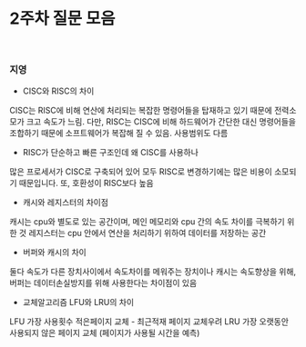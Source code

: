 # 2주차 질문 모음

<br>

### 지영

- CISC와 RISC의 차이

CISC는 RISC에 비해 연산에 처리되는 복잡한 명령어들을 탑재하고 있기 때문에 전력소모가 크고 속도가 느림. 다만, RISC는 CISC에 비해 하드웨어가 간단한 대신 명령어들을 조합하기 때문에 소프트웨어가 복잡해 질 수 있음. 사용범위도 다름

- RISC가 단순하고 빠른 구조인데 왜 CISC를 사용하나

많은 프로세서가 CISC로 구축되어 있어 모두 RISC로 변경하기에는 많은 비용이 소모되기 때문입니다. 또, 호환성이 RISC보다 높음

- 캐시와 레지스터의 차이점

캐시는 cpu와 별도로 있는 공간이며, 메인 메모리와 cpu 간의 속도 차이를 극복하기 위한 것
레지스터는 cpu 안에서 연산을 처리하기 위하여 데이터를 저장하는 공간

- 버퍼와 캐시의 차이

둘다 속도가 다른 장치사이에서 속도차이를 메워주는 장치이나
캐시는 속도향상을 위해, 버퍼는 데이터손실방지를 위해 사용한다는 차이점이 있음

- 교체알고리즘 LFU와 LRU의 차이

LFU 가장 사용횟수 적은페이지 교체 - 최근적재 페이지 교체우려
LRU 가장 오랫동안 사용되지 않은 페이지 교체 (페이지가 사용될 시간을 예측)
